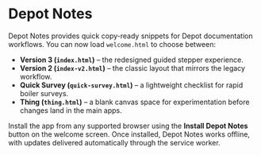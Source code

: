 # Depot Notes

Depot Notes provides quick copy-ready snippets for Depot documentation workflows. You can now load `welcome.html` to choose between:

- **Version 3 (`index.html`)** – the redesigned guided stepper experience.
- **Version 2 (`index-v2.html`)** – the classic layout that mirrors the legacy workflow.
- **Quick Survey (`quick-survey.html`)** – a lightweight checklist for rapid boiler surveys.
- **Thing (`thing.html`)** – a blank canvas space for experimentation before changes land in the main apps.

Install the app from any supported browser using the **Install Depot Notes** button on the welcome screen. Once installed, Depot Notes works offline, with updates delivered automatically through the service worker.

